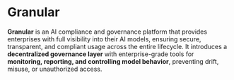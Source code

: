 # Granular

**Granular** is an AI compliance and governance platform that provides enterprises with full visibility into their AI models, ensuring secure, transparent, and compliant usage across the entire lifecycle.
It introduces a **decentralized governance layer** with enterprise-grade tools for **monitoring, reporting, and controlling model behavior**, preventing drift, misuse, or unauthorized access.
